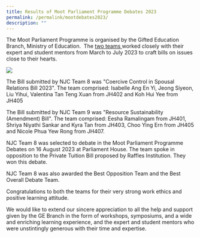 ```yaml
---
title: Results of Moot Parliament Programme Debates 2023
permalink: /permalink/mootdebates2023/
description: ""
---
```

The Moot Parliament Programme is organised&nbsp;by the Gifted Education Branch, Ministry of Education.&nbsp; The <a href="https://www.facebook.com/nationaljc/posts/718293383643815"> two teams </a>worked closely with their expert and student mentors from March to July 2023 to craft bills on issues close to their hearts.

![](/images/moot%20parliament%202023%20w%20teachers.jpg)

The Bill submitted by NJC Team 8 was&nbsp;"Coercive Control in Spousal Relations Bill 2023". The team comprised: Isabelle Ang En Yi, Jeong Siyeon, Liu Yihui, Valentina Tan Teng Xuan from JH402 and Koh Hui Yee from JH405
  
The Bill submitted by NJC Team 9 was "Resource Sustainability (Amendment) Bill". The team comprised: Eesha Ramalingam from JH401, Shriya Niyathi Sankar and Kyra Tan from JH403, Choo Ying Ern from JH405 and Nicole Phua Yew Rong from JH407.
  
NJC Team 8 was selected to debate in the Moot Parliament Programme Debates on 16 August 2023 at Parliament House. The team spoke in opposition to the Private Tuition Bill proposed by Raffles Institution. They won this debate.

NJC Team 8 was also awarded the Best Opposition Team and the Best Overall Debate Team.

Congratulations to both the teams for their very strong work ethics and positive learning attitude.&nbsp;

We would like to extend our sincere appreciation to all the help and support given by the GE Branch in the form of workshops, symposiums, and a wide and enriching learning experience, and the expert and student mentors who were unstintingly generous with their time and expertise.


